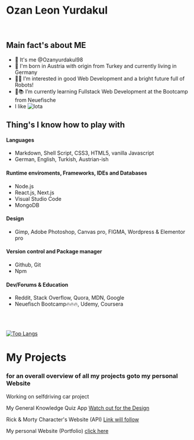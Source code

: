 # Ozan Leon Yurdakul

</br>

## Main fact's about ME

- 👋 It's me @Ozanyurdakul98
- 🥸 I'm born in Austria with origin from Turkey and currently living in Germany
- 👀🤖 I’m interested in good Web Development and a bright future full of Robots!
- 📝📚 I’m currently learning Fullstack Web Development at the Bootcamp from Neuefische
- I like ![Iota](https://img.shields.io/badge/iota-29334C?style=for-the-badge&logo=iota&logoColor=white)

## Thing's I know how to play with


#### Languages
- Markdown, Shell Script, CSS3, HTML5, vanilla Javascript
- German, English, Turkish, Austrian-ish

#### Runtime  enviroments, Frameworks, IDEs and Databases 
- Node.js
- React.js, Next.js
- Visual Studio Code
- MongoDB

#### Design
- Gimp, Adobe Photoshop, Canvas pro, FIGMA, Wordpress & Elementor pro

#### Version control and Package manager
- Github, Git
- Npm

#### Dev/Forums & Education
- Reddit, Stack Overflow, Quora, MDN, Google
- Neuefisch Bootcamp🔥🔥🔥, Udemy, Coursera 

</br> </br>

[![Top Langs](https://github-readme-stats.vercel.app/api/top-langs/?username=Ozanyurdakul98)](https://github.com/anuraghazra/github-readme-stats)

# My Projects

### for an overall overview of all my projects goto my personal Website

Working on selfdriving car project

My General Knowledge Quiz App <a href="https://ozanyurdakul98.github.io/general-knowledge-quiz/">Watch out for the Design</a>

Rick & Morty Character's Website (API) <a href="https://ozanyurdakul98.github.io/general-knowledge-quiz/">Link will follow</a>

My personal Website (Portfolio) <a href="https://ozanyurdakul98.github.io/personal-website/">click here</a>

</br>

<!---
Ozanyurdakul98/Ozanyurdakul98 is a ✨ special ✨ repository because its `README.md` (this file) appears on your GitHub profile.
You can click the Preview link to take a look at your changes.
--->
